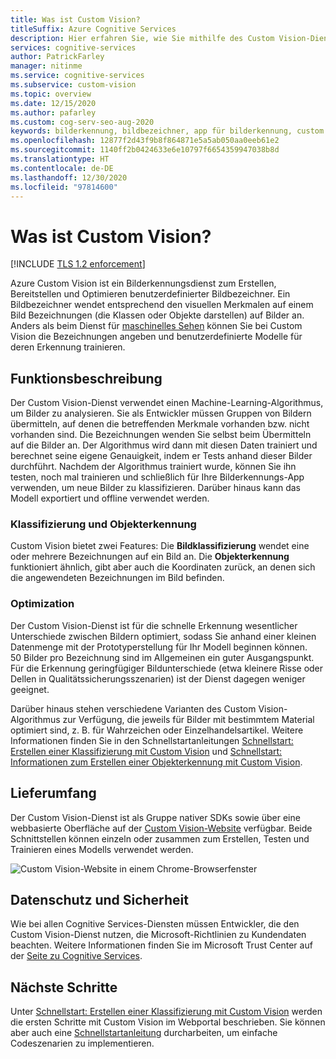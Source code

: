 ```yaml
---
title: Was ist Custom Vision?
titleSuffix: Azure Cognitive Services
description: Hier erfahren Sie, wie Sie mithilfe des Custom Vision-Diensts in Azure benutzerdefinierte KI-Bildklassifizierungen und Objekterkennungen in der Azure-Cloud erstellen.
services: cognitive-services
author: PatrickFarley
manager: nitinme
ms.service: cognitive-services
ms.subservice: custom-vision
ms.topic: overview
ms.date: 12/15/2020
ms.author: pafarley
ms.custom: cog-serv-seo-aug-2020
keywords: bilderkennung, bildbezeichner, app für bilderkennung, custom vision
ms.openlocfilehash: 12877f2d43f9b8f864871e5a5ab050aa0eeb61e2
ms.sourcegitcommit: 1140ff2b0424633e6e10797f6654359947038b8d
ms.translationtype: HT
ms.contentlocale: de-DE
ms.lasthandoff: 12/30/2020
ms.locfileid: "97814600"
---
```

# <a name="what-is-custom-vision"></a>Was ist Custom Vision?

[!INCLUDE [TLS 1.2 enforcement](../../../includes/cognitive-services-tls-announcement.md)]

Azure Custom Vision ist ein Bilderkennungsdienst zum Erstellen, Bereitstellen und Optimieren benutzerdefinierter Bildbezeichner. Ein Bildbezeichner wendet entsprechend den visuellen Merkmalen auf einem Bild Bezeichnungen (die Klassen oder Objekte darstellen) auf Bilder an. Anders als beim Dienst für [maschinelles Sehen](../computer-vision/overview.md) können Sie bei Custom Vision die Bezeichnungen angeben und benutzerdefinierte Modelle für deren Erkennung trainieren.

## <a name="what-it-does"></a>Funktionsbeschreibung

Der Custom Vision-Dienst verwendet einen Machine-Learning-Algorithmus, um Bilder zu analysieren. Sie als Entwickler müssen Gruppen von Bildern übermitteln, auf denen die betreffenden Merkmale vorhanden bzw. nicht vorhanden sind. Die Bezeichnungen wenden Sie selbst beim Übermitteln auf die Bilder an. Der Algorithmus wird dann mit diesen Daten trainiert und berechnet seine eigene Genauigkeit, indem er Tests anhand dieser Bilder durchführt. Nachdem der Algorithmus trainiert wurde, können Sie ihn testen, noch mal trainieren und schließlich für Ihre Bilderkennungs-App verwenden, um neue Bilder zu klassifizieren. Darüber hinaus kann das Modell exportiert und offline verwendet werden.

### <a name="classification-and-object-detection"></a>Klassifizierung und Objekterkennung

Custom Vision bietet zwei Features: Die **Bildklassifizierung** wendet eine oder mehrere Bezeichnungen auf ein Bild an. Die **Objekterkennung** funktioniert ähnlich, gibt aber auch die Koordinaten zurück, an denen sich die angewendeten Bezeichnungen im Bild befinden.

### <a name="optimization"></a>Optimization

Der Custom Vision-Dienst ist für die schnelle Erkennung wesentlicher Unterschiede zwischen Bildern optimiert, sodass Sie anhand einer kleinen Datenmenge mit der Prototyperstellung für Ihr Modell beginnen können. 50 Bilder pro Bezeichnung sind im Allgemeinen ein guter Ausgangspunkt. Für die Erkennung geringfügiger Bildunterschiede (etwa kleinere Risse oder Dellen in Qualitätssicherungsszenarien) ist der Dienst dagegen weniger geeignet.

Darüber hinaus stehen verschiedene Varianten des Custom Vision-Algorithmus zur Verfügung, die jeweils für Bilder mit bestimmtem Material optimiert sind, z. B. für Wahrzeichen oder Einzelhandelsartikel. Weitere Informationen finden Sie in den Schnellstartanleitungen [Schnellstart: Erstellen einer Klassifizierung mit Custom Vision](getting-started-build-a-classifier.md) und [Schnellstart: Informationen zum Erstellen einer Objekterkennung mit Custom Vision](get-started-build-detector.md).

## <a name="what-it-includes"></a>Lieferumfang

Der Custom Vision-Dienst ist als Gruppe nativer SDKs sowie über eine webbasierte Oberfläche auf der [Custom Vision-Website](https://customvision.ai/) verfügbar. Beide Schnittstellen können einzeln oder zusammen zum Erstellen, Testen und Trainieren eines Modells verwendet werden.

![Custom Vision-Website in einem Chrome-Browserfenster](media/browser-home.png)

## <a name="data-privacy-and-security"></a>Datenschutz und Sicherheit

Wie bei allen Cognitive Services-Diensten müssen Entwickler, die den Custom Vision-Dienst nutzen, die Microsoft-Richtlinien zu Kundendaten beachten. Weitere Informationen finden Sie im Microsoft Trust Center auf der [Seite zu Cognitive Services](https://www.microsoft.com/trustcenter/cloudservices/cognitiveservices).

## <a name="next-steps"></a>Nächste Schritte

Unter [Schnellstart: Erstellen einer Klassifizierung mit Custom Vision](getting-started-build-a-classifier.md) werden die ersten Schritte mit Custom Vision im Webportal beschrieben. Sie können aber auch eine [Schnellstartanleitung](quickstarts/image-classification.md) durcharbeiten, um einfache Codeszenarien zu implementieren.